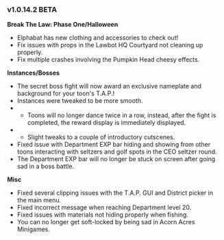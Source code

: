 ### v1.0.14.2 BETA

**Break The Law: Phase One/Halloween**
- Elphabat has new clothing and accessories to check out!
- Fix issues with props in the Lawbot HQ Courtyard not cleaning up properly.
- Fix multiple crashes involving the Pumpkin Head cheesy effects.

**Instances/Bosses**
- The secret boss fight will now award an exclusive nameplate and background for your toon's T.A.P.!
- Instances were tweaked to be more smooth.
- - Toons will no longer dance twice in a row, instead, after the fight is completed, the reward display is immediately displayed.
- - Slight tweaks to a couple of introductory cutscenes.
- Fixed issue with Department EXP bar hiding and showing from other toons interacting with seltzers and golf spots in the CEO seltzer round.
- The Department EXP bar will no longer be stuck on screen after going sad in a boss battle.


**Misc**
- Fixed several clipping issues with the T.A.P. GUI and District picker in the main menu.
- Fixed incorrect message when reaching Department level 20.
- Fixed issues with materials not hiding properly when fishing.
- You can no longer get soft-locked by being sad in Acorn Acres Minigames.
